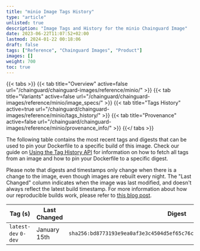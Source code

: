 ```yaml
---
title: "minio Image Tags History"
type: "article"
unlisted: true
description: "Image Tags and History for the minio Chainguard Image"
date: 2023-06-22T11:07:52+02:00
lastmod: 2024-01-22 00:18:06
draft: false
tags: ["Reference", "Chainguard Images", "Product"]
images: []
weight: 700
toc: true
---
```


{{< tabs >}}
{{< tab title="Overview" active=false url="/chainguard/chainguard-images/reference/minio/" >}}
{{< tab title="Variants" active=false url="/chainguard/chainguard-images/reference/minio/image_specs/" >}}
{{< tab title="Tags History" active=true url="/chainguard/chainguard-images/reference/minio/tags_history/" >}}
{{< tab title="Provenance" active=false url="/chainguard/chainguard-images/reference/minio/provenance_info/" >}}
{{</ tabs >}}

The following table contains the most recent tags and digests that can be used to pin your Dockerfile to a specific build of this image. Check our guide on [Using the Tag History API](/chainguard/chainguard-images/using-the-tag-history-api/) for information on how to fetch all tags from an image and how to pin your Dockerfile to a specific digest.

Please note that digests and timestamps only change when there is a change to the image, even though images are rebuilt every night. The "Last Changed" column indicates when the image was last modified, and doesn't always reflect the latest build timestamp. For more information about how our reproducible builds work, please refer to [this blog post](https://www.chainguard.dev/unchained/reproducing-chainguards-reproducible-image-builds).

| Tag (s)               | Last Changed | Digest                                                                    |
|-----------------------|--------------|---------------------------------------------------------------------------|
|  `latest-dev` `0-dev` | January 15th | `sha256:bd8773193e9ea0af3e3c4504d5ef65c76c6e70a94e405bae911d50217fef6088` |

